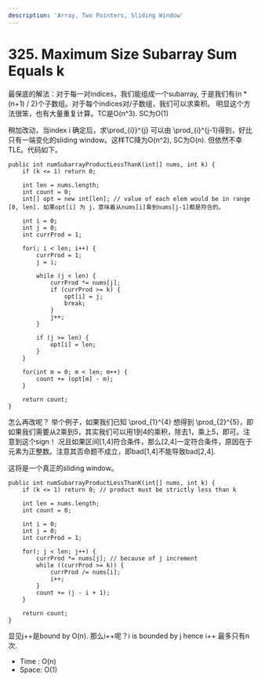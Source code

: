 ```yaml
---
description: 'Array, Two Pointers, Sliding Window'
---
```


# 325. Maximum Size Subarray Sum Equals k

最保底的解法：对于每一对indices，我们能组成一个subarray, 于是我们有\(n \* \(n+1\) / 2\)个子数组。对于每个indices对/子数组，我们可以求乘积。 明显这个方法很笨，也有大量重复计算。TC是O\(n^3\). SC为O\(1\)

稍加改动，当index i 确定后，求\prod_{i}}^{j} 可以由 \prod_{i}^{j-1}得到，好比只有一端变化的sliding window。这样TC降为O\(n^2\), SC为O\(n\). 但依然不幸TLE。代码如下。

```text
public int numSubarrayProductLessThanK(int[] nums, int k) {
    if (k <= 1) return 0;

    int len = nums.length;
    int count = 0;
    int[] opt = new int[len]; // value of each elem would be in range [0, len]. 如果opt[i] 为 j，意味着从nums[i]乘到nums[j-1]都是符合的。

    int i = 0;
    int j = 0;
    int currProd = 1;

    for(; i < len; i++) {
        currProd = 1;
        j = i;

        while (j < len) {
            currProd *= nums[j];
            if (currProd >= k) {
                opt[i] = j;
                break;
            }
            j++;
        }

        if (j >= len) {
            opt[i] = len;
        }
    }

    for(int m = 0; m < len; m++) {
        count += (opt[m] - m);
    }

    return count;
}
```

怎么再改呢？ 举个例子，如果我们已知 \prod_{1}^{4} 想得到 \prod_{2}^{5}，即如果我们需要从2乘到5，其实我们可以用1到4的乘积，除去1，乘上5，即可。注意到这个sign！ 况且如果区间\[1,4\]符合条件，那么\[2,4\]一定符合条件，原因在于元素为正整数。注意其否命题不成立，即bad\[1,4\]不能导致bad\[2,4\].

这将是一个真正的sliding window。

```text
public int numSubarrayProductLessThanK(int[] nums, int k) {
    if (k <= 1) return 0; // product must be strictly less than k

    int len = nums.length;
    int count = 0;

    int i = 0;
    int j = 0;
    int currProd = 1;

    for(; j < len; j++) {
        currProd *= nums[j]; // because of j increment
        while ((currProd >= k)) {
            currProd /= nums[i];
            i++;
        }
        count += (j - i + 1);
    }

    return count;
}
```

显见j++是bound by O\(n\). 那么i++呢？i is bounded by j hence i++ 最多只有n次.

* Time : O\(n\)
* Space: O\(1\)

